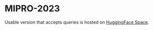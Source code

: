 # MIPRO-2023

Usable version that accepts queries is hosted on [HuggingFace Space](https://huggingface.co/spaces/TamedWicked/mipro-2023-ner).
